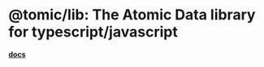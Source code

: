 # @tomic/lib: The Atomic Data library for typescript/javascript

[**docs**](https://docs.atomicdata.dev/js)
